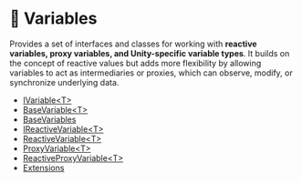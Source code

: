 # 🧩 Variables

Provides a set of interfaces and classes for working with **reactive variables, proxy variables, and Unity-specific
variable types**. It builds on the concept of reactive values but adds more flexibility by allowing variables to act as
intermediaries or proxies, which can observe, modify, or synchronize underlying data.

- [IVariable&lt;T&gt;](IVariable.md) <!-- + -->
- [BaseVariable&lt;T&gt;](BaseVariable.md) <!-- + -->
- [BaseVariables](BaseVariables.md) <!-- + -->
- [IReactiveVariable&lt;T&gt;](IReactiveVariable.md)
- [ReactiveVariable&lt;T&gt;](ReactiveVariable.md)
- [ProxyVariable&lt;T&gt;](ProxyVariable.md)
- [ReactiveProxyVariable&lt;T&gt;](ReactiveProxyVariable.md)
- [Extensions](Extensions.md)
